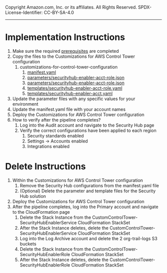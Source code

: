 Copyright Amazon.com, Inc. or its affiliates. All Rights Reserved. SPDX-License-Identifier: CC-BY-SA-4.0

----
   
# Implementation Instructions

1. Make sure the required [prerequisites](../../../../extras/aws-control-tower/prerequisites/README.md) are completed
2. Copy the files to the Customizations for AWS Control Tower configuration 
   1. customizations-for-control-tower-configuration
       1. [manifest.yaml](manifest.yaml)
       2. [parameters/securityhub-enabler-acct-role.json](parameters/securityhub-enabler-acct-role.json)
       3. [parameters/securityhub-enabler-acct-role.json](parameters/securityhub-enabler-acct.json)
       4. [templates/securityhub-enabler-acct-role.yaml](../templates/securityhub-enabler-acct-role.yaml)
       5. [templates/securityhub-enabler-acct.yaml](../templates/securityhub-enabler-acct.yaml) 
3. Update the parameter files with any specific values for your environment
4. Update the manifest.yaml file with your account names
5. Deploy the Customizations for AWS Control Tower configuration
6. How to verify after the pipeline completes?
   1. Log into the Audit account and navigate to the Security Hub page
   2. Verify the correct configurations have been applied to each region
      1. Security standards enabled
      2. Settings -> Accounts enabled
      3. Integrations enabled
      
      
# Delete Instructions

1. Within the Customizations for AWS Control Tower configuration
   1. Remove the Security Hub configurations from the manifest.yaml file
   2. (Optional) Delete the parameter and template files for the Security Hub solution
2. Deploy the Customizations for AWS Control Tower configuration
3. After the pipeline completes, log into the Primary account and navigate to the CloudFormation page
   1. Delete the Stack Instance from the CustomControlTower-SecurityHubEnablerService CloudFormation StackSet
   2. After the Stack Instance deletes, delete the CustomControlTower-SecurityHubEnablerService CloudFormation StackSet
   3. Log into the Log Archive account and delete the 2 org-trail-logs S3 buckets
   4. Delete the Stack Instance from the CustomControlTower-SecurityHubEnablerRole CloudFormation StackSet
   5. After the Stack Instance deletes, delete the CustomControlTower-SecurityHubEnablerRole CloudFormation StackSet
   